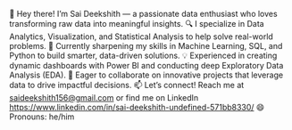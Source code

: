 👋 Hey there! I’m Sai Deekshith — a passionate data enthusiast who loves transforming raw data into meaningful insights.
🔍 I specialize in Data Analytics, Visualization, and Statistical Analysis to help solve real-world problems.
🌱 Currently sharpening my skills in Machine Learning, SQL, and Python to build smarter, data-driven solutions.
💡 Experienced in creating dynamic dashboards with Power BI and conducting deep Exploratory Data Analysis (EDA).
🤝 Eager to collaborate on innovative projects that leverage data to drive impactful decisions.
📫 Let’s connect! Reach me at saideekshith156@gmail.com or find me on LinkedIn https://www.linkedin.com/in/sai-deekshith-undefined-571bb8330/
😄 Pronouns: he/him
